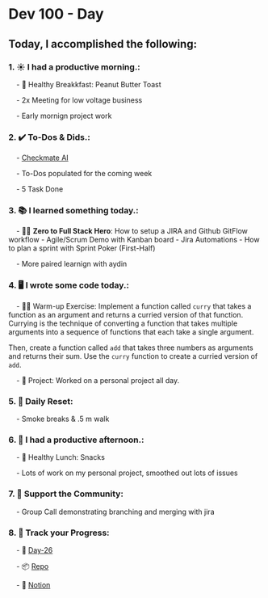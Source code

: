 # Dev 100 - Day #

## Today, I accomplished the following:

### 1. ☀️ **I had a productive morning.**:

    - 🍳 Healthy Breakkfast: Peanut Butter Toast

    - 2x Meeting for low voltage business

    - Early mornign project work


### 2. ✔️ **To-Dos & Dids.**:

    - [Checkmate AI](https://checkmate-ai.vercel.app/)

    - To-Dos populated for the coming week

    - 5 Task Done

### 3. 📚 **I learned something today.**:

    - 🦸‍♂️ **Zero to Full Stack Hero**: How to setup a JIRA and Github GitFlow workflow - Agile/Scrum Demo with Kanban board - Jira Automations - How to plan a sprint with Sprint Poker (First-Half)

    - More paired learnign with aydin

### 4. 🖥️ **I wrote some code today.**:

    - 🏋️‍♂️ Warm-up Exercise: Implement a function called `curry` that takes a function as an argument and returns a curried version of that function. Currying is the technique of converting a function that takes multiple arguments into a sequence of functions that each take a single argument.

Then, create a function called `add` that takes three numbers as arguments and returns their sum. Use the `curry` function to create a curried version of `add`.

    - 🦺 Project: Worked on a personal project all day.

### 5. 🏃 **Daily Reset**:

    - Smoke breaks & .5 m walk

### 6. 🌈 **I had a productive afternoon.**:

    - 🍱 Healthy Lunch: Snacks

    - Lots of work on my personal project, smoothed out lots of issues

### 7. 💪 **Support the Community**:

    - Group Call demonstrating branching and merging with jira

### 8. 🔗 **Track your Progress**:

    - 🏫 [Day-26](https://www.skool.com/universityofcode/dev-100-day-26)

    - 📦️ [Repo](https://github.com/Digitl-Alchemyst/dev100/blob/main/Day-26/day26.md)

    - 📄 [Notion](https://liberating-galley-48d.notion.site/Dev100-Coding-Lifestyle-Challenge-a85ec9fba3ce41f3b29d581a1a85d92b?pvs=4)
